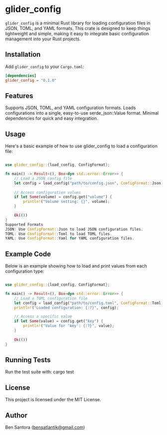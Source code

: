 # glider_config

`glider_config` is a minimal Rust library for loading configuration files in JSON, TOML, and YAML formats. This crate is designed to keep things lightweight and simple, making it easy to integrate basic configuration management into your Rust projects.

## Installation

Add `glider_config` to your `Cargo.toml`:

```toml
[dependencies]
glider_config = "0.1.0"
```
## Features

Supports JSON, TOML, and YAML configuration formats.
Loads configurations into a single, easy-to-use serde_json::Value format.
Minimal dependencies for quick and easy integration.

## Usage
Here's a basic example of how to use glider_config to load a configuration file:

```rust

use glider_config::{load_config, ConfigFormat};

fn main() -> Result<(), Box<dyn std::error::Error>> {
    // Load a JSON config file
    let config = load_config("path/to/config.json", ConfigFormat::Json)?;
    
    // Access configuration values
    if let Some(volume) = config.get("volume") {
        println!("Volume setting: {}", volume);
    }

    Ok(())
}
Supported Formats
JSON: Use ConfigFormat::Json to load JSON configuration files.
TOML: Use ConfigFormat::Toml to load TOML files.
YAML: Use ConfigFormat::Yaml for YAML configuration files.
```

## Example Code
Below is an example showing how to load and print values from each configuration type:

```rust

use glider_config::{load_config, ConfigFormat};

fn main() -> Result<(), Box<dyn std::error::Error>> {
    // Load a TOML configuration file
    let config = load_config("path/to/config.toml", ConfigFormat::Toml)?;
    println!("Loaded configuration: {:?}", config);

    // Access a specific value
    if let Some(value) = config.get("key") {
        println!("Value for 'key': {:?}", value);
    }
    
    Ok(())
}
```
## Running Tests
Run the test suite with:
cargo test

## License
This project is licensed under the MIT License.

## Author
Ben Santora (<bensatlantik@gmail.com>)